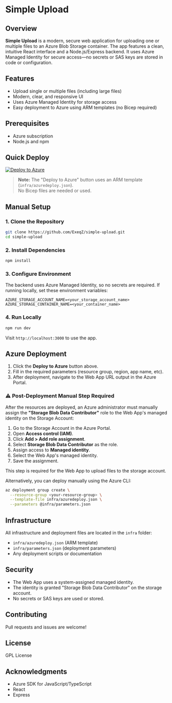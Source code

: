 # Simple Upload

## Overview
**Simple Upload** is a modern, secure web application for uploading one or multiple files to an Azure Blob Storage container. The app features a clean, intuitive React interface and a Node.js/Express backend. It uses Azure Managed Identity for secure access—no secrets or SAS keys are stored in code or configuration.

## Features
- Upload single or multiple files (including large files)
- Modern, clear, and responsive UI
- Uses Azure Managed Identity for storage access
- Easy deployment to Azure using ARM templates (no Bicep required)

## Prerequisites
- Azure subscription
- Node.js and npm

## Quick Deploy

[![Deploy to Azure](https://aka.ms/deploytoazurebutton)](https://portal.azure.com/#create/Microsoft.Template/uri/https%3A%2F%2Fraw.githubusercontent.com%2FExeqZ%2Fsimple-upload%2Fmain%2Finfra%2Fazuredeploy.json)

> **Note:** The "Deploy to Azure" button uses an ARM template (`infra/azuredeploy.json`).  
> No Bicep files are needed or used.

## Manual Setup

### 1. Clone the Repository
```bash
git clone https://github.com/ExeqZ/simple-upload.git
cd simple-upload
```

### 2. Install Dependencies
```bash
npm install
```

### 3. Configure Environment
The backend uses Azure Managed Identity, so no secrets are required. If running locally, set these environment variables:

```
AZURE_STORAGE_ACCOUNT_NAME=<your_storage_account_name>
AZURE_STORAGE_CONTAINER_NAME=<your_container_name>
```

### 4. Run Locally
```bash
npm run dev
```
Visit `http://localhost:3000` to use the app.

## Azure Deployment

1. Click the **Deploy to Azure** button above.
2. Fill in the required parameters (resource group, region, app name, etc).
3. After deployment, navigate to the Web App URL output in the Azure Portal.

### ⚠️ Post-Deployment Manual Step Required

After the resources are deployed, an Azure administrator must manually assign the **"Storage Blob Data Contributor"** role to the Web App's managed identity on the Storage Account:

1. Go to the Storage Account in the Azure Portal.
2. Open **Access control (IAM)**.
3. Click **Add > Add role assignment**.
4. Select **Storage Blob Data Contributor** as the role.
5. Assign access to **Managed identity**.
6. Select the Web App's managed identity.
7. Save the assignment.

This step is required for the Web App to upload files to the storage account.

Alternatively, you can deploy manually using the Azure CLI:
```bash
az deployment group create \
  --resource-group <your-resource-group> \
  --template-file infra/azuredeploy.json \
  --parameters @infra/parameters.json
```

## Infrastructure

All infrastructure and deployment files are located in the `infra` folder:
- `infra/azuredeploy.json` (ARM template)
- `infra/parameters.json` (deployment parameters)
- Any deployment scripts or documentation

## Security

- The Web App uses a system-assigned managed identity.
- The identity is granted "Storage Blob Data Contributor" on the storage account.
- No secrets or SAS keys are used or stored.

## Contributing

Pull requests and issues are welcome!

## License

GPL License

## Acknowledgments

- Azure SDK for JavaScript/TypeScript
- React
- Express